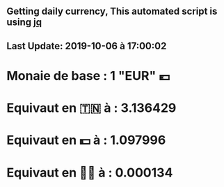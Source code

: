 ## Getting daily currency, This automated script is using [jq](https://stedolan.github.io/jq/)
## Last Update:  2019-10-06 à 17:00:02
 # Monaie de base : 1 "EUR" 💶 
 # Equivaut en 🇹🇳 à :  3.136429 
 # Equivaut en 💵 à : 1.097996
 # Equivaut en 🐱‍💻 à :  0.000134
